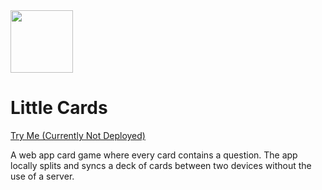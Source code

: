 <img src="https://user-images.githubusercontent.com/87709993/203667301-61152309-2c92-42ea-9bfb-3b2435898ca1.png" width="100px"/> 

# Little Cards
[Try Me (Currently Not Deployed)](https://irtizaaah.github.io/little_cards-game/)

A web app card game where every card contains a question. The app locally splits and syncs a deck of cards between two devices without the use of a server.
